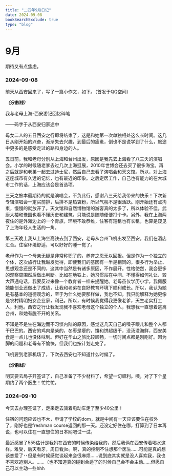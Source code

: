 ```yaml
---
title: "二四年9月日记"
date: 2024-09-08
bookSearchExclude: true
type: "blog"
---
```



<!--more-->

# 9月

期待又有点焦虑。

### 2024-09-08

前天从西安回来了，写了一篇小作文，如下。（首发于QQ空间）

***（分割线）***

我与老母上海-西安游记回忆碎笔

——码字于从西安归家途中

母女二人的五日西安之行即将结束了，这是和她第一次单独相处这么长时间。这几日从刚开始的兴奋，渐渐失去兴趣，到最后的疲惫，倒也不是说学到了什么，旅途中更多的是感受走过的路和身边的人。

五日前，我和老母分别从上海和台州出发，原因是我先去上海看了八三夭的演唱会。小学的时候随老爹去过几次上海逛展，2010年世博会还去买了很多海宝。再之后就是和老弟一起去过迪士尼，然后自己去看了演唱会和天文馆。所以，对上海这座城市有久远的记忆，也有最近的印象。之后定居工作，自己也有能力的在大城市工作的话，上海应该会是首选项。

三天之旅本最期待的就是演唱会，不负此行，感谢八三夭给我带来的快乐！下次新专辑演唱会一定买前排，后排不是热衷粉，所以气氛不是很活跃。刚开始还有点拘束，慢慢的就放开了。天文馆和自然博物馆的游客真的太多了，所以体验不佳。武康大楼和豫园也看不懂历史和建筑，只能说是随随便便打个卡。另外，我在上海两夜住的是外滩边上的一个青旅，环境不敢恭维，住客有短租也有长租，也算是窥见了上海年轻人生活的一角。

第三天晚上我从上海坐高铁去到了西安，老母从台州飞机出发至西安，我们在酒店汇合。住宿环境舒适，可以好好的睡一觉了。

老母作为一个母亲无疑是非常称职了的，养育之恩无以回报。但是作为一个独立的个体，这次旅行让我越发觉得，即使我们的基因有一半是相同的，很多行为举止、思想观念还是不同的，这其中当然是有诸多原因，不作展开。性格使然，我会更多的观察周围然后做出判断。比如在地铁上，她习惯站在中间、不懂得如何礼让、较大声通电话，我要反过来像一个教育者一样来提醒她。老母虽仅学历小学，我佩服她能创业还做出了成绩，让我和老弟在良好教育环境下顺利成长。所以，我认为她是有基本的道德观念的，至于为什么她要那样做，我也不知，我只能解释为她更像是农村精明妇女企业家，利己。所以，有时候我觉得我更像老爹，天生老实打工人，利他。西安之行让我发现我不喜欢老母这个独立的个人，我想我一直想着逃离台州，和她有脱不开的关系。

不知是不是生在海边而不习惯内陆的原因，感觉这几天自己的嗓子眼儿和整个人都干巴巴的。西安的鸡肉是柴的，冬枣是瘪的，馕和饼超级干，没汤没海鲜，西安美食是一点儿也没体味到。但好在华山之旅比较顺畅，一切时间点都是刚刚好。因为脚的问题和老母有不愉快，但我们也按计划走完了。

飞机要到老家机场了，下次去西安也不知道什么时候了。

***（分割线）***

明天要去局子开签证了，自己准备了不少材料了，希望一切顺利。噢，对了下个星期约了两个医生！忙忙忙。

### 2024-09-10

今天去办理签证了，走来走去骑着电动车走了至少40公里！

住宿的问题应该也不大，申请了学校的dom，就是中间有一天应该要住在校外了，刚好也是freshman course返回的那一天。还没定好住在哪，打算到了日本再说，也可以住在一直想住的日本网吧试一试。

最近感冒了555估计是我妈在西安的时候传染给我的，然后我俩在西安传着喝水这样。难受，后天看牙，周日看jio。啊，真的控制不住想那个医生……可能是真的想谈恋爱了丷但是有时候感觉谈起来会很麻烦……说到底其实就是没人喜欢我，我也不喜欢追别人。……（也不知道真的碰到合适了的时候自己会不会主动……但愿自己可以主动一些hhh